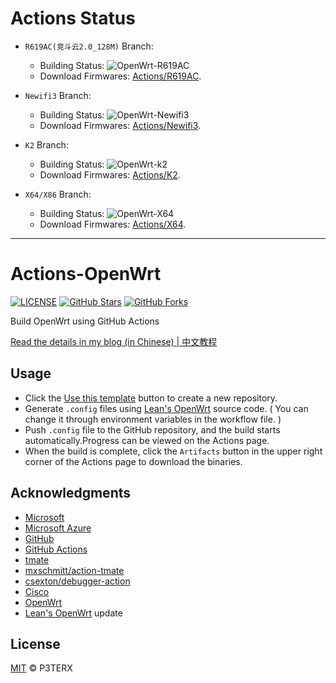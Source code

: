 # Actions Status

- `R619AC(竞斗云2.0_128M)` Branch:
  - Building Status: ![OpenWrt-R619AC](https://github.com/RealKiro/Actions-OpenWrt/workflows/OpenWrt-R619AC/badge.svg?branch=r619ac)
  - Download Firmwares: [Actions/R619AC](https://github.com/RealKiro/Actions-OpenWrt/actions?query=is%3Asuccess+branch%3Ar619ac).

- `Newifi3` Branch:
  - Building Status: ![OpenWrt-Newifi3](https://github.com/RealKiro/Actions-OpenWrt/workflows/OpenWrt-Newifi3/badge.svg?branch=newifi3)
  - Download Firmwares: [Actions/Newifi3](https://github.com/RealKiro/Actions-OpenWrt/actions?query=is%3Asuccess+branch%3Anewifi3).

- `K2` Branch:
  - Building Status: ![OpenWrt-k2](https://github.com/RealKiro/Actions-OpenWrt/workflows/OpenWrt-k2/badge.svg?branch=k2)
  - Download Firmwares: [Actions/K2](https://github.com/RealKiro/Actions-OpenWrt/actions?query=is%3Asuccess+branch%3Ak2).

- `X64/X86` Branch:
  - Building Status: ![OpenWrt-X64](https://github.com/RealKiro/Actions-OpenWrt/workflows/OpenWrt-X64/badge.svg?branch=x86_64)
  - Download Firmwares: [Actions/X64](https://github.com/RealKiro/Actions-OpenWrt/actions?query=is%3Asuccess+branch%3Ax86_64).

---

# Actions-OpenWrt

[![LICENSE](https://img.shields.io/github/license/mashape/apistatus.svg?style=flat-square&label=LICENSE)](https://github.com/P3TERX/Actions-OpenWrt/blob/master/LICENSE)
[![GitHub Stars](https://img.shields.io/github/stars/P3TERX/Actions-OpenWrt.svg?style=flat-square&label=Stars&logo=github)](https://github.com/P3TERX/Actions-OpenWrt/stargazers)
[![GitHub Forks](https://img.shields.io/github/forks/P3TERX/Actions-OpenWrt.svg?style=flat-square&label=Forks&logo=github)](https://github.com/P3TERX/Actions-OpenWrt/fork)

Build OpenWrt using GitHub Actions

[Read the details in my blog (in Chinese) | 中文教程](https://p3terx.com/archives/build-openwrt-with-github-actions.html)

## Usage

- Click the [Use this template](https://github.com/P3TERX/Actions-OpenWrt/generate) button to create a new repository.
- Generate `.config` files using [Lean's OpenWrt](https://github.com/coolsnowwolf/lede) source code. ( You can change it through environment variables in the workflow file. )
- Push `.config` file to the GitHub repository, and the build starts automatically.Progress can be viewed on the Actions page.
- When the build is complete, click the `Artifacts` button in the upper right corner of the Actions page to download the binaries.

## Acknowledgments

- [Microsoft](https://www.microsoft.com)
- [Microsoft Azure](https://azure.microsoft.com)
- [GitHub](https://github.com)
- [GitHub Actions](https://github.com/features/actions)
- [tmate](https://github.com/tmate-io/tmate)
- [mxschmitt/action-tmate](https://github.com/mxschmitt/action-tmate)
- [csexton/debugger-action](https://github.com/csexton/debugger-action)
- [Cisco](https://www.cisco.com/)
- [OpenWrt](https://github.com/openwrt/openwrt)
- [Lean's OpenWrt](https://github.com/coolsnowwolf/lede)
update
## License

[MIT](https://github.com/P3TERX/Actions-OpenWrt/blob/master/LICENSE) © P3TERX
